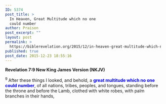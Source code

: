 ```yaml
---
ID: 5374
post_title: >
  In Heaven, Great Multitude which no one
  could number
author: Praison
post_excerpt: ""
layout: post
permalink: >
  https://biblerevelation.org/2015/12/in-heaven-great-multitude-which-no-one-could-number/
published: true
post_date: 2015-12-23 18:55:16
---
```

<strong><span class="passage-display-bcv">Revelation 7:9
</span><span class="passage-display-version">New King James Version (NKJV)</span></strong>

<span class="text Rev-7-9"><sup class="versenum">9 </sup>After these things I looked, and behold, a <span style="color: #0000ff;"><strong>great multitude which no one could number</strong></span>, of all nations, tribes, peoples, and tongues, standing before the throne and before the Lamb, clothed with white robes, with palm branches in their hands,</span>